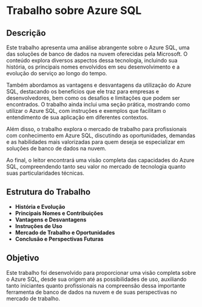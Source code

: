 # Trabalho sobre Azure SQL

## Descrição

Este trabalho apresenta uma análise abrangente sobre o Azure SQL, uma das soluções de banco de dados na nuvem oferecidas pela Microsoft. O conteúdo explora diversos aspectos dessa tecnologia, incluindo sua história, os principais nomes envolvidos em seu desenvolvimento e a evolução do serviço ao longo do tempo.

Também abordamos as vantagens e desvantagens da utilização do Azure SQL, destacando os benefícios que ele traz para empresas e desenvolvedores, bem como os desafios e limitações que podem ser encontrados. O trabalho ainda inclui uma seção prática, mostrando como utilizar o Azure SQL, com instruções e exemplos que facilitam o entendimento de sua aplicação em diferentes contextos.

Além disso, o trabalho explora o mercado de trabalho para profissionais com conhecimento em Azure SQL, discutindo as oportunidades, demandas e as habilidades mais valorizadas para quem deseja se especializar em soluções de banco de dados na nuvem.

Ao final, o leitor encontrará uma visão completa das capacidades do Azure SQL, compreendendo tanto seu valor no mercado de tecnologia quanto suas particularidades técnicas.

## Estrutura do Trabalho

- **História e Evolução**
- **Principais Nomes e Contribuições**
- **Vantagens e Desvantagens**
- **Instruções de Uso**
- **Mercado de Trabalho e Oportunidades**
- **Conclusão e Perspectivas Futuras**

## Objetivo

Este trabalho foi desenvolvido para proporcionar uma visão completa sobre o Azure SQL, desde sua origem até as possibilidades de uso, auxiliando tanto iniciantes quanto profissionais na compreensão dessa importante ferramenta de banco de dados na nuvem e de suas perspectivas no mercado de trabalho.
